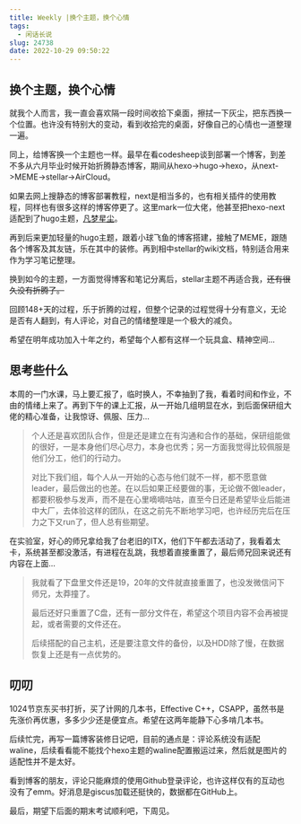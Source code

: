 ```yaml
---
title: Weekly |换个主题，换个心情
tags:
  - 闲话长说
slug: 24738
date: 2022-10-29 09:50:22
---
```


## 换个主题，换个心情

就我个人而言，我一直会喜欢隔一段时间收拾下桌面，擦拭一下灰尘，把东西换一个位置。也许没有特别大的变动，看到收拾完的桌面，好像自己的心情也一道整理一遍。

同上，给博客换一个主题也一样。最早在看codesheep谈到部署一个博客，到差不多从六月毕业时候开始折腾静态博客，期间从hexo->hugo->hexo，从next->MEME->stellar->AirCloud。

如果去网上搜静态的博客部署教程，next是相当多的，也有相关插件的使用教程，同样也有很多这样的博客停更了。这里mark一位大佬，他甚至把hexo-next适配到了hugo主题，[凡梦星尘](https://lisenhui.cn/)。

再到后来更加轻量的hugo主题，跟着小球飞鱼的博客搭建，接触了MEME，跟随各个博客及其友链，乐在其中的装修。再到相中stellar的wiki文档，特别适合用来作为学习笔记整理。

换到如今的主题，一方面觉得博客和笔记分离后，stellar主题不再适合我，~~还有很久没有折腾了。~~

回顾148+天的过程，乐于折腾的过程，但整个记录的过程觉得十分有意义，无论是否有人翻到，有人评论，对自己的情绪整理是一个极大的减负。

希望在明年成功加入十年之约，希望每个人都有这样一个玩具盒、精神空间...

## 思考些什么

本周的一门水课，马上要汇报了，临时换人，不幸抽到了我，看着时间和作业，不由的情绪上来了。再到下午的课上汇报，从一开始几组明显在水，到后面保研组大佬的精心准备，让我惊讶、佩服、压力...

> 个人还是喜欢团队合作，但是还是建立在有沟通和合作的基础，保研组能做的很好，一是本身他们尽心尽力，本身也优秀；另一方面我觉得比较佩服是他们分工，他们的行动力。
>
> 对比下我们组，每个人从一开始的心态与他们就不一样，都不愿意做leader，最后做出的也差。在以后如果正经要做的事，无论做不做leader，都要积极参与发声，而不是在心里嘀嘀咕咕，直至今日还是希望毕业后能进中大厂，去体验这样的团队，在这之前先不断地学习吧，也许经历完后在压力之下又run了，但人总有些期望。

在实验室，好心的师兄拿给我了台老旧的ITX，他们下午都去活动了，我看着太卡，系统甚至都没激活，有进程在乱跳，我想着直接重置了，最后师兄回来说还有内容在上面...

> 我就看了下盘里文件还是19，20年的文件就直接重置了，也没发微信问下师兄，太莽撞了。
>
> 最后还好只重置了C盘，还有一部分文件在，希望这个项目内容不会再被提起，或者需要的文件还在。
>
> 后续搭配的自己主机，还是要注意文件的备份，以及HDD除了慢，在数据恢复上还是有一点优势的。

## 叨叨

1024节京东买书打折，买了计网的几本书，Effective C++，CSAPP，虽然书是先涨价再优惠，多多少少还是便宜点。希望在这两年能静下心多啃几本书。

后续忙完，再写一篇博客装修日记吧，目前的通点是：评论系统没有适配waline，后续看看能不能找个hexo主题的waline配置搬运过来，然后就是图片的适配性并不是太好。

看到博客的朋友，评论只能麻烦的使用Github登录评论，也许这样仅有的互动也没有了emm。好消息是giscus加载还挺快的，数据都在GitHub上。

最后，期望下后面的期末考试顺利吧，下周见。
